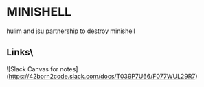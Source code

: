 # MINISHELL

hulim and jsu partnership to destroy minishell


## Links\
![Slack Canvas for notes] (https://42born2code.slack.com/docs/T039P7U66/F077WUL29R7)